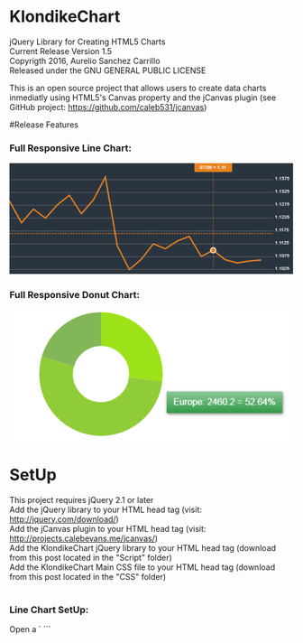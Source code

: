 # KlondikeChart
jQuery Library for Creating HTML5 Charts
<br>
Current Release Version 1.5
<br>
Copyrigth 2016, Aurelio Sanchez Carrillo
<br>
Released under the GNU GENERAL PUBLIC LICENSE

This is an open source project that allows users to create data charts inmediatly using HTML5's Canvas property and the jCanvas plugin (see GitHub project: https://github.com/caleb531/jcanvas)

#Release Features
<h3>Full Responsive Line Chart:</h3>
<img src="https://raw.githubusercontent.com/aureliosanchez/KlondikeChart/master/SampleImages/KlonidkeChartProjectImage1.png">
<h3>Full Responsive Donut Chart:</h3>
<img src="https://raw.githubusercontent.com/aureliosanchez/KlondikeChart/master/SampleImages/KlonidkeChartProjectImage2.png">

# SetUp
This project requires jQuery 2.1 or later 
<br>
Add the jQuery library to your HTML head tag (visit: http://jquery.com/download/)
<br>
Add the jCanvas plugin to your HTML head tag (visit: http://projects.calebevans.me/jcanvas/)
<br>
Add the KlondikeChart jQuery library to your HTML head tag (download from this post located in the "Script" folder)
<br>
Add the KlondikeChart Main CSS file to your HTML head tag (download from this post located in the "CSS" folder)
<br><br>
<h3>Line Chart SetUp:</h3>
Open a `<script>` tag in your html document where you call the `LineChart()` function and declare all of its configuration variables:
<br>
```
<script type="text/javascript">
		var myLineCanvas = $("#LineChart");
		var lineColor = "#e88320";
		var lineStroke = 3;
		var CanvasBackground = "#2a343f";
		var gridLineColor = "#767676";
		var gridNumeralColor = "#fff";
		var gridLineFrecuency = .005;
		var GridNumeralDecimals = 4;
		var ChartAvarage = true;
		var XValues = ["06/13", "06/14", "06/15", "06/16", "06/17", "06/20", "06/21", "06/22", "06/23", "06/24", "06/27", "06/28", "06/29", "06/30", "07/01", "07/04", "07/05", "07/06", "07/07", "07/08", "07/11", "07/12"];
		var YValues = [1.1292, 1.1207,  1.1260, 1.1225, 1.1277, 1.1314, 1.1242, 1.1296, 1.1385, 1.1117, 1.1025, 1.1065, 1.1125, 1.1106, 1.1136, 1.1154, 1.1076, 1.1100, 1.1063, 1.1051, 1.1058, 1.1062];
		LineChart();
	</script>
```



